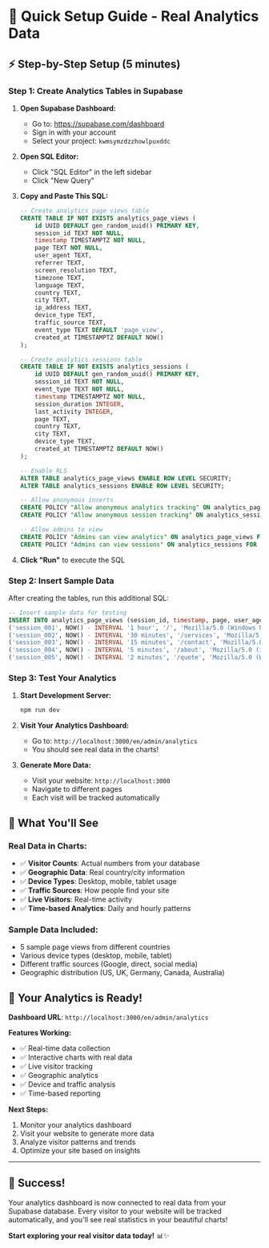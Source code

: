 # 🚀 **Quick Setup Guide - Real Analytics Data**

## ⚡ **Step-by-Step Setup (5 minutes)**

### **Step 1: Create Analytics Tables in Supabase**

1. **Open Supabase Dashboard:**
   - Go to: https://supabase.com/dashboard
   - Sign in with your account
   - Select your project: `kwmsymzdzzhowlpuxddc`

2. **Open SQL Editor:**
   - Click "SQL Editor" in the left sidebar
   - Click "New Query"

3. **Copy and Paste This SQL:**
   ```sql
   -- Create analytics page views table
   CREATE TABLE IF NOT EXISTS analytics_page_views (
       id UUID DEFAULT gen_random_uuid() PRIMARY KEY,
       session_id TEXT NOT NULL,
       timestamp TIMESTAMPTZ NOT NULL,
       page TEXT NOT NULL,
       user_agent TEXT,
       referrer TEXT,
       screen_resolution TEXT,
       timezone TEXT,
       language TEXT,
       country TEXT,
       city TEXT,
       ip_address TEXT,
       device_type TEXT,
       traffic_source TEXT,
       event_type TEXT DEFAULT 'page_view',
       created_at TIMESTAMPTZ DEFAULT NOW()
   );

   -- Create analytics sessions table
   CREATE TABLE IF NOT EXISTS analytics_sessions (
       id UUID DEFAULT gen_random_uuid() PRIMARY KEY,
       session_id TEXT NOT NULL,
       event_type TEXT NOT NULL,
       timestamp TIMESTAMPTZ NOT NULL,
       session_duration INTEGER,
       last_activity INTEGER,
       page TEXT,
       country TEXT,
       city TEXT,
       device_type TEXT,
       created_at TIMESTAMPTZ DEFAULT NOW()
   );

   -- Enable RLS
   ALTER TABLE analytics_page_views ENABLE ROW LEVEL SECURITY;
   ALTER TABLE analytics_sessions ENABLE ROW LEVEL SECURITY;

   -- Allow anonymous inserts
   CREATE POLICY "Allow anonymous analytics tracking" ON analytics_page_views FOR INSERT WITH CHECK (true);
   CREATE POLICY "Allow anonymous session tracking" ON analytics_sessions FOR INSERT WITH CHECK (true);

   -- Allow admins to view
   CREATE POLICY "Admins can view analytics" ON analytics_page_views FOR SELECT USING (true);
   CREATE POLICY "Admins can view sessions" ON analytics_sessions FOR SELECT USING (true);
   ```

4. **Click "Run"** to execute the SQL

### **Step 2: Insert Sample Data**

After creating the tables, run this additional SQL:

```sql
-- Insert sample data for testing
INSERT INTO analytics_page_views (session_id, timestamp, page, user_agent, referrer, screen_resolution, timezone, language, country, city, ip_address, device_type, traffic_source) VALUES
('session_001', NOW() - INTERVAL '1 hour', '/', 'Mozilla/5.0 (Windows NT 10.0; Win64; x64) AppleWebKit/537.36', 'https://google.com', '1920x1080', 'America/New_York', 'en-US', 'United States', 'New York', '192.168.1.1', 'desktop', 'organic_search'),
('session_002', NOW() - INTERVAL '30 minutes', '/services', 'Mozilla/5.0 (iPhone; CPU iPhone OS 14_7_1 like Mac OS X)', '', '375x667', 'Europe/London', 'en-GB', 'United Kingdom', 'London', '192.168.1.2', 'mobile', 'direct'),
('session_003', NOW() - INTERVAL '15 minutes', '/contact', 'Mozilla/5.0 (Macintosh; Intel Mac OS X 10_15_7)', 'https://facebook.com', '1440x900', 'Europe/Berlin', 'de-DE', 'Germany', 'Berlin', '192.168.1.3', 'desktop', 'social_media'),
('session_004', NOW() - INTERVAL '5 minutes', '/about', 'Mozilla/5.0 (iPad; CPU OS 14_7_1 like Mac OS X)', 'https://linkedin.com', '1024x768', 'America/Toronto', 'en-CA', 'Canada', 'Toronto', '192.168.1.4', 'tablet', 'referral'),
('session_005', NOW() - INTERVAL '2 minutes', '/quote', 'Mozilla/5.0 (Windows NT 10.0; Win64; x64) AppleWebKit/537.36', 'https://bing.com', '1366x768', 'Australia/Sydney', 'en-AU', 'Australia', 'Sydney', '192.168.1.5', 'desktop', 'organic_search');
```

### **Step 3: Test Your Analytics**

1. **Start Development Server:**
   ```bash
   npm run dev
   ```

2. **Visit Your Analytics Dashboard:**
   - Go to: `http://localhost:3000/en/admin/analytics`
   - You should see real data in the charts!

3. **Generate More Data:**
   - Visit your website: `http://localhost:3000`
   - Navigate to different pages
   - Each visit will be tracked automatically

## 🎯 **What You'll See**

### **Real Data in Charts:**
- ✅ **Visitor Counts**: Actual numbers from your database
- ✅ **Geographic Data**: Real country/city information
- ✅ **Device Types**: Desktop, mobile, tablet usage
- ✅ **Traffic Sources**: How people find your site
- ✅ **Live Visitors**: Real-time activity
- ✅ **Time-based Analytics**: Daily and hourly patterns

### **Sample Data Included:**
- 5 sample page views from different countries
- Various device types (desktop, mobile, tablet)
- Different traffic sources (Google, direct, social media)
- Geographic distribution (US, UK, Germany, Canada, Australia)

## 🚀 **Your Analytics is Ready!**

**Dashboard URL**: `http://localhost:3000/en/admin/analytics`

**Features Working:**
- ✅ Real-time data collection
- ✅ Interactive charts with real data
- ✅ Live visitor tracking
- ✅ Geographic analytics
- ✅ Device and traffic analysis
- ✅ Time-based reporting

**Next Steps:**
1. Monitor your analytics dashboard
2. Visit your website to generate more data
3. Analyze visitor patterns and trends
4. Optimize your site based on insights

---

## 🎉 **Success!**

Your analytics dashboard is now connected to real data from your Supabase database. Every visitor to your website will be tracked automatically, and you'll see real statistics in your beautiful charts!

**Start exploring your real visitor data today!** 📊✨ 